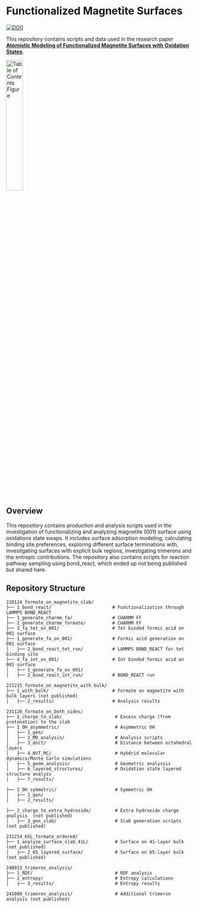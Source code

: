 # Functionalized Magnetite Surfaces

[![DOI](https://img.shields.io/badge/DOI-10.1021/acs.jpclett.3c01290-blue)](https://pubs.acs.org/doi/10.1021/acs.jpclett.5c00679)]

This repository contains scripts and data used in the research paper [**Atomistic Modeling of Functionalized Magnetite Surfaces with Oxidation States**](https://pubs.acs.org/doi/full/10.1021/acs.jpclett.5c00679). 

[<img src="toc23_v2(1).png" alt="Table of Contents Figure" width="30%">](https://pubs.acs.org/doi/10.1021/acs.jpclett.5c00679) 

## Overview

This repository contains production and analysis scripts used in the investigation of functionalizing and analyzing magnetite (001) surface using oxidations state swaps. It includes surface adsorption modeling, calculating binding site preferences, exploring different surface terminations with, invesitgating surfaces with explicit bulk regions, investigating trimerons and the entropic contributions. The repository also contains scripts for reaction pathway sampling using bond_react, which ended up not being published but shared here.

## Repository Structure
```
220124_formate_on_magnetite_slab/
├── 1_bond_react/                       # Functionalization through LAMMPS BOND_REACT
├── 1_generate_charmm_fa/               # CHARMM FF
├── 2_generate_charmm_formate/          # CHARMM FF
├── 3_fa_tet_on_001/                    # Tet binded formic acid on 001 surface
├── 1_generate_fa_on_001/               # Formic acid generation on 001 surface
│   ├── 2_bond_react_tet_run/           # LAMMPS BOND_REACT for tet binding site
├── 4_fa_int_on_001/                    # Int binded formic acid on 001 surface
│   ├── 1_generate_fa_on_001/           
│   ├── 2_bond_react_int_run/           # BOND_REACT run

221215_formate_on_magnetite_with_bulk/  
├── 1_with_bulk/                        # Formate on magnetite with bulk layers (not published)
│   ├── 2_results/                      # Analysis results 

231120_formate_on_both_sides/           
├── 1_charge_to_slab/                    # Excess charge (from protonation) to the slab
├── 1_OH_asymmetric/                     # Asymmetric OH
│   ├── 1_gen/                           
│   ├── 2_MD_analysis/                   # Analysis scripts
│   ├── 3_doct/                          # Distance between octahedral layers
│   ├── 4_NVT_MC/                        # Hybdrid molecular dynamics/Monte Carlo simulations
│   ├── 5_geom_analysis/                 # Geometric analyssis
│   ├── 6_layered_structures/            # Oxidation state layered structure analyis
│   ├── 7_results/                       

├── 2_OH_symmetric/                      # Symmetric OH
│   ├── 1_gen/                            
│   ├── 2_results/                       

├── 2_charge_to_extra_hydroxide/         # Extra hydroxide charge analysis  (not published)
│   ├── 3_gen_slab/                      # Slab generation scripts (not published)

231214_65L_formate_ordered/              
├── 1_analyze_surface_slab_41L/          # Surface on 41-layer bulk (not published)
│   ├── 2_65_layered_surface/            # Surface on 65-layer bulk (not published)

240913_trimeron_analysis/
├── 1_RDF/                               # RDF analysis
├── 2_entropy/                           # Entropy calculations
│   ├── 3_results/                       # Entropy results

241008_trimeron_analysis/                # Additional trimeron analysis (not published)
```
